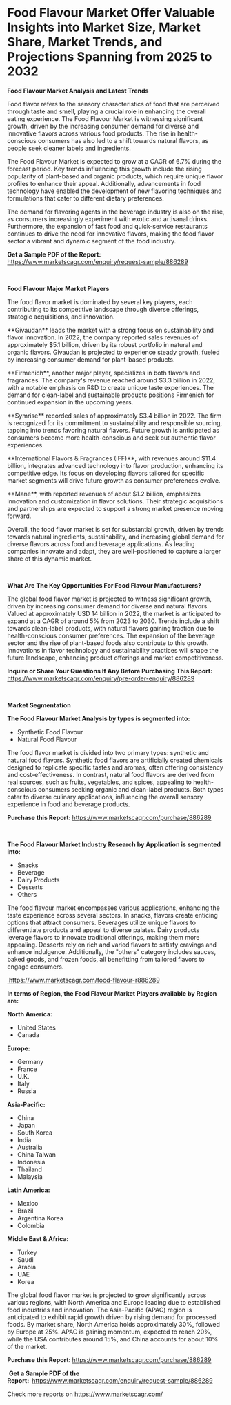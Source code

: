 <p><h1>Food Flavour Market Offer Valuable Insights into Market Size, Market Share, Market Trends, and Projections Spanning from 2025 to 2032</h1></p><p><strong>Food Flavour Market Analysis and Latest Trends</strong></p>
<p><p>Food flavor refers to the sensory characteristics of food that are perceived through taste and smell, playing a crucial role in enhancing the overall eating experience. The Food Flavour Market is witnessing significant growth, driven by the increasing consumer demand for diverse and innovative flavors across various food products. The rise in health-conscious consumers has also led to a shift towards natural flavors, as people seek cleaner labels and ingredients. </p><p>The Food Flavour Market is expected to grow at a CAGR of 6.7% during the forecast period. Key trends influencing this growth include the rising popularity of plant-based and organic products, which require unique flavor profiles to enhance their appeal. Additionally, advancements in food technology have enabled the development of new flavoring techniques and formulations that cater to different dietary preferences.</p><p>The demand for flavoring agents in the beverage industry is also on the rise, as consumers increasingly experiment with exotic and artisanal drinks. Furthermore, the expansion of fast food and quick-service restaurants continues to drive the need for innovative flavors, making the food flavor sector a vibrant and dynamic segment of the food industry.</p></p>
<p><strong>Get a Sample PDF of the Report:&nbsp;</strong> <a href="https://www.marketscagr.com/enquiry/request-sample/886289?utm_campaign=3124&utm_medium=2&utm_source=Github&utm_content=ia&utm_term=07042025&utm_id=food-flavour">https://www.marketscagr.com/enquiry/request-sample/886289</a></p>
<p>&nbsp;</p>
<p><strong>Food Flavour Major Market Players</strong></p>
<p><p>The food flavor market is dominated by several key players, each contributing to its competitive landscape through diverse offerings, strategic acquisitions, and innovation.</p><p>**Givaudan** leads the market with a strong focus on sustainability and flavor innovation. In 2022, the company reported sales revenues of approximately $5.1 billion, driven by its robust portfolio in natural and organic flavors. Givaudan is projected to experience steady growth, fueled by increasing consumer demand for plant-based products.</p><p>**Firmenich**, another major player, specializes in both flavors and fragrances. The company's revenue reached around $3.3 billion in 2022, with a notable emphasis on R&D to create unique taste experiences. The demand for clean-label and sustainable products positions Firmenich for continued expansion in the upcoming years.</p><p>**Symrise** recorded sales of approximately $3.4 billion in 2022. The firm is recognized for its commitment to sustainability and responsible sourcing, tapping into trends favoring natural flavors. Future growth is anticipated as consumers become more health-conscious and seek out authentic flavor experiences.</p><p>**International Flavors & Fragrances (IFF)**, with revenues around $11.4 billion, integrates advanced technology into flavor production, enhancing its competitive edge. Its focus on developing flavors tailored for specific market segments will drive future growth as consumer preferences evolve.</p><p>**Mane**, with reported revenues of about $1.2 billion, emphasizes innovation and customization in flavor solutions. Their strategic acquisitions and partnerships are expected to support a strong market presence moving forward.</p><p>Overall, the food flavor market is set for substantial growth, driven by trends towards natural ingredients, sustainability, and increasing global demand for diverse flavors across food and beverage applications. As leading companies innovate and adapt, they are well-positioned to capture a larger share of this dynamic market.</p></p>
<p>&nbsp;</p>
<p><strong>What Are The Key Opportunities For Food Flavour Manufacturers?</strong></p>
<p><p>The global food flavor market is projected to witness significant growth, driven by increasing consumer demand for diverse and natural flavors. Valued at approximately USD 14 billion in 2022, the market is anticipated to expand at a CAGR of around 5% from 2023 to 2030. Trends include a shift towards clean-label products, with natural flavors gaining traction due to health-conscious consumer preferences. The expansion of the beverage sector and the rise of plant-based foods also contribute to this growth. Innovations in flavor technology and sustainability practices will shape the future landscape, enhancing product offerings and market competitiveness.</p></p>
<p><strong>Inquire or Share Your Questions If Any Before Purchasing This Report:</strong> <a href="https://www.marketscagr.com/enquiry/pre-order-enquiry/886289?utm_campaign=3124&utm_medium=2&utm_source=Github&utm_content=ia&utm_term=07042025&utm_id=food-flavour">https://www.marketscagr.com/enquiry/pre-order-enquiry/886289</a></p>
<p>&nbsp;</p>
<p><strong>Market Segmentation</strong></p>
<p><strong>The Food Flavour Market Analysis by types is segmented into:</strong></p>
<p><ul><li>Synthetic Food Flavour</li><li>Natural Food Flavour</li></ul></p>
<p><p>The food flavor market is divided into two primary types: synthetic and natural food flavors. Synthetic food flavors are artificially created chemicals designed to replicate specific tastes and aromas, often offering consistency and cost-effectiveness. In contrast, natural food flavors are derived from real sources, such as fruits, vegetables, and spices, appealing to health-conscious consumers seeking organic and clean-label products. Both types cater to diverse culinary applications, influencing the overall sensory experience in food and beverage products.</p></p>
<p><strong>Purchase this Report:&nbsp;</strong><a href="https://www.marketscagr.com/purchase/886289?utm_campaign=3124&utm_medium=2&utm_source=Github&utm_content=ia&utm_term=07042025&utm_id=food-flavour">https://www.marketscagr.com/purchase/886289</a></p>
<p>&nbsp;</p>
<p><strong>The Food Flavour Market Industry Research by Application is segmented into:</strong></p>
<p><ul><li>Snacks</li><li>Beverage</li><li>Dairy Products</li><li>Desserts</li><li>Others</li></ul></p>
<p><p>The food flavour market encompasses various applications, enhancing the taste experience across several sectors. In snacks, flavors create enticing options that attract consumers. Beverages utilize unique flavors to differentiate products and appeal to diverse palates. Dairy products leverage flavors to innovate traditional offerings, making them more appealing. Desserts rely on rich and varied flavors to satisfy cravings and enhance indulgence. Additionally, the "others" category includes sauces, baked goods, and frozen foods, all benefitting from tailored flavors to engage consumers.</p></p>
<p><a href="https://www.marketscagr.com/food-flavour-r886289?utm_campaign=3124&utm_medium=2&utm_source=Github&utm_content=ia&utm_term=07042025&utm_id=food-flavour">&nbsp;https://www.marketscagr.com/food-flavour-r886289</a></p>
<p><strong>In terms of Region, the Food Flavour Market Players available by Region are:</strong></p>
<p>
    <p> <strong> North America: </strong>
        <ul>
            <li>United States</li>
            <li>Canada</li>
        </ul>
        </p> 
    <p> <strong> Europe: </strong>
        <ul>
            <li>Germany</li>
            <li>France</li>
            <li>U.K.</li>
            <li>Italy</li>
            <li>Russia</li>
        </ul>
        </p> 
    <p> <strong> Asia-Pacific: </strong>
        <ul>
            <li>China</li>
            <li>Japan</li>
            <li>South Korea</li>
            <li>India</li>
            <li>Australia</li>
            <li>China Taiwan</li>
            <li>Indonesia</li>
            <li>Thailand</li>
            <li>Malaysia</li>
        </ul>
        </p> 
    <p> <strong> Latin America: </strong>
        <ul>
            <li>Mexico</li>
            <li>Brazil</li>
            <li>Argentina Korea</li>
            <li>Colombia</li>
        </ul>
        </p> 
    <p> <strong> Middle East & Africa: </strong>
        <ul>
            <li>Turkey</li>
            <li>Saudi</li>
            <li>Arabia</li>
            <li>UAE</li>
            <li>Korea</li>
        </ul>
    </p>
    </p>
<p><p>The global food flavor market is projected to grow significantly across various regions, with North America and Europe leading due to established food industries and innovation. The Asia-Pacific (APAC) region is anticipated to exhibit rapid growth driven by rising demand for processed foods. By market share, North America holds approximately 30%, followed by Europe at 25%. APAC is gaining momentum, expected to reach 20%, while the USA contributes around 15%, and China accounts for about 10% of the market.</p></p>
<p><strong>Purchase this Report: </strong><a href="https://www.marketscagr.com/purchase/886289?utm_campaign=3124&utm_medium=2&utm_source=Github&utm_content=ia&utm_term=07042025&utm_id=food-flavour">https://www.marketscagr.com/purchase/886289</a></p>
<p>&nbsp;<strong>Get a Sample PDF of the Report:&nbsp;&nbsp;</strong><a href="https://www.marketscagr.com/enquiry/request-sample/886289?utm_campaign=3124&utm_medium=2&utm_source=Github&utm_content=ia&utm_term=07042025&utm_id=food-flavour">https://www.marketscagr.com/enquiry/request-sample/886289</a></p>
<p><strong></strong></p>
<p>Check more reports on <a href="https://www.marketscagr.com/?utm_campaign=3124&utm_medium=2&utm_source=Github&utm_content=ia&utm_term=07042025&utm_id=food-flavour">https://www.marketscagr.com/</a></p>